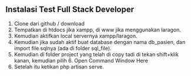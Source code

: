 
## Instalasi Test Full Stack Developer
1. Clone dari github / download
2. Tempatkan di htdocs jika xampp, di www jika menggunakan laragon.
3. Kemudian aktifkan local servernya xampp/laragon.
4. Kemudian jika sudah aktif buat database dengan nama db_pasien, dan import file sqlnya (ada di folder sql_file).
5. Kemudian di folder project yang telah di copy tadi di tekan shift+klik kanan, kemudian pilih 6. Open Command Window Here
7. Setelah itu ketikan php artisan serve.
